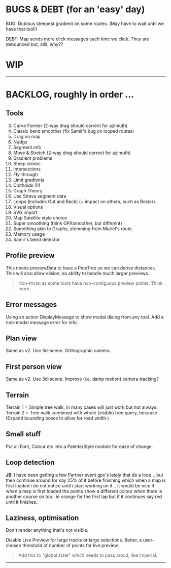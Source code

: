 
# BUGS & DEBT (for an 'easy' day)

BUG: Dubious steepest gradient on some routes. (May have to wait until we have that tool!)

DEBT: Map sends more click messages each time we click. They are debounced but, still, why??

# WIP

---

# BACKLOG, roughly in order ...

## Tools

3. Curve Former (2-way drag should correct for azimuth)
4. Classic bend smoother (fix Samir's bug on looped routes)
5. Drag on map
6. Nudge 
7. Segment info
8. Move & Stretch (2-way drag should correct for azimuth)
9. Gradient problems
10. Steep climbs
11. Intersections
12. Fly-through
13. Limit gradients 
14. Clothoids (!!)
15. Graph Theory
16. Use Strava segment data
17. Loops (includes Out and Back) (+ impact on others, such as Bezier).
18. Visual options
19. SVG import
20. Map Satellite style choice
21. Super smoothing  (think GPXsmoother, but different)
22. Something akin to Graphs, stemming from Muriel's route.
23. Memory usage
24. Samir's bend detector

## Profile preview

This needs previewData to have a PeteTree so we can derive distances.
This will also allow elision, so ability to handle much larger previews.
> Non-trivial as some tools have non-contiguous preview points. Think more.

## Error messages

Using an action DisplayMessage to show modal dialog from any tool. 
Add a non-modal message error for info.

## Plan view

Same as v2. Use 3d-scene. Orthographic camera.

## First person view

Same as v2. Use 3d-scene. Improve (i.e. damp motion) camera tracking?

## Terrain

Terrain 1 = Simple tree walk, in many cases will just work but not always.
Terrain 2 = Tree walk combined with whole (visible) tree query, because <track loops>.
(Expand bounding boxes to allow for road width.)

## Small stuff

Put all Font, Colour etc into a Palette/Style module for ease of change.

## Loop detection

**JB**: I have been getting a few Partner event gpx's lately that do a loop... but then continue around for say 25% of it before finishing which when a map is first loaded i do not notice until i start working on it... it would be nice if when a map is first loaded the points show a different colour when there is another course on top.. ie orange for the first lap but if it continues say red until it finishes..

## Laziness, optimisation

Don't render anything that's not visible.

Disable Live Preview for large tracks or large selections.
Better, a user-chosen threshold of number of points for live preview.
> Add this to "global state" which needs to pass aroud, like Imperial.

---

